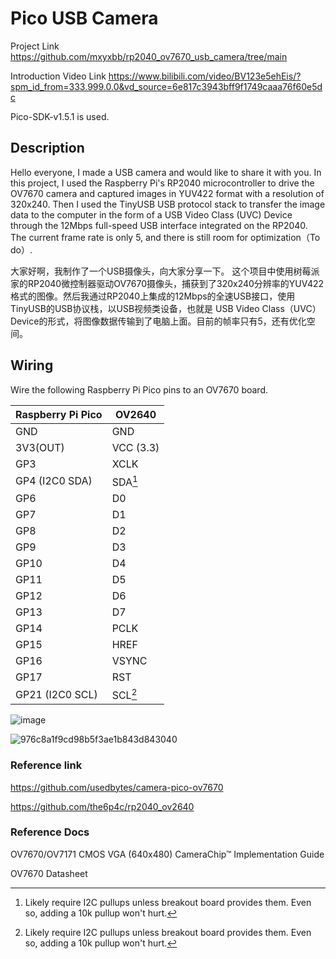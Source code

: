 # Pico USB Camera
Project Link https://github.com/mxyxbb/rp2040_ov7670_usb_camera/tree/main

Introduction Video Link https://www.bilibili.com/video/BV123e5ehEis/?spm_id_from=333.999.0.0&vd_source=6e817c3943bff9f1749caaa76f60e5dc

Pico-SDK-v1.5.1 is used.
## Description
Hello everyone, I made a USB camera and would like to share it with you.
In this project, I used the Raspberry Pi's RP2040 microcontroller to drive the OV7670 camera and captured images in YUV422 format with a resolution of 320x240. Then I used the TinyUSB USB protocol stack to transfer the image data to the computer in the form of a USB Video Class (UVC) Device through the 12Mbps full-speed USB interface integrated on the RP2040. The current frame rate is only 5, and there is still room for optimization（To do）.

大家好啊，我制作了一个USB摄像头，向大家分享一下。
这个项目中使用树莓派家的RP2040微控制器驱动OV7670摄像头，捕获到了320x240分辨率的YUV422格式的图像。然后我通过RP2040上集成的12Mbps的全速USB接口，使用TinyUSB的USB协议栈，以USB视频类设备，也就是 USB Video Class（UVC）Device的形式，将图像数据传输到了电脑上面。目前的帧率只有5，还有优化空间。

## Wiring
Wire the following Raspberry Pi Pico pins to an OV7670 board.

| Raspberry Pi Pico | OV2640            |
| ----------------- | ----------------- |
| GND               | GND               |
| 3V3(OUT)          | VCC (3.3)         |
| GP3               | XCLK              |
| GP4  (I2C0 SDA)   | SDA[^i2c_pullups] |
| GP6               | D0                |
| GP7               | D1                |
| GP8               | D2                |
| GP9               | D3                |
| GP10              | D4                |
| GP11              | D5                |
| GP12              | D6                |
| GP13              | D7                |
| GP14              | PCLK              |
| GP15              | HREF              |
| GP16              | VSYNC             |
| GP17              | RST               |
| GP21 (I2C0 SCL)   | SCL[^i2c_pullups] |


[^i2c_pullups]: Likely require I2C pullups unless breakout board provides them. Even so, adding a 10k pullup won't hurt.

![image](https://github.com/user-attachments/assets/db7764c1-1aeb-4732-9a20-e14c4e68baef)

![976c8a1f9cd98b5f3ae1b843d843040](https://github.com/user-attachments/assets/b8ef82da-4ef2-45a2-b333-1fa82be0545a)

### Reference link
https://github.com/usedbytes/camera-pico-ov7670

https://github.com/the6p4c/rp2040_ov2640

### Reference Docs 
OV7670/OV7171 CMOS VGA (640x480) CameraChip™ Implementation Guide

OV7670 Datasheet

